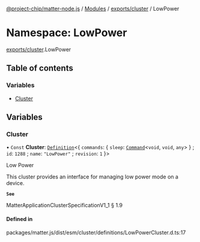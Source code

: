 [@project-chip/matter-node.js](../README.md) / [Modules](../modules.md) / [exports/cluster](exports_cluster.md) / LowPower

# Namespace: LowPower

[exports/cluster](exports_cluster.md).LowPower

## Table of contents

### Variables

- [Cluster](exports_cluster.LowPower.md#cluster)

## Variables

### Cluster

• `Const` **Cluster**: [`Definition`](exports_cluster.ClusterFactory.md#definition)\<\{ `commands`: \{ `sleep`: [`Command`](exports_cluster.md#command)\<`void`, `void`, `any`\>  } ; `id`: ``1288`` ; `name`: ``"LowPower"`` ; `revision`: ``1``  }\>

Low Power

This cluster provides an interface for managing low power mode on a device.

**`See`**

MatterApplicationClusterSpecificationV1_1 § 1.9

#### Defined in

packages/matter.js/dist/esm/cluster/definitions/LowPowerCluster.d.ts:17
